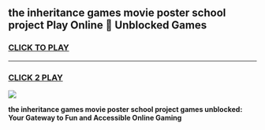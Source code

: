 
## the inheritance games movie poster school project Play Online 👋 Unblocked Games
<h3>
<a href="https://news.freeplayer.one?title=the_inheritance_games_movie_poster_school_project&ref=17GH">CLICK TO PLAY</a></h3>
<hr>

<h3>
<a href="https://news.freeplayer.one?title=the_inheritance_games_movie_poster_school_project&ref=17GH">CLICK 2 PLAY</a>
  
</h3>

<a href="https://news.freeplayer.one?title=the_inheritance_games_movie_poster_school_project&ref=17GH/"><img src="https://clearcache.store/games.png"></a>


**the inheritance games movie poster school project games unblocked: Your Gateway to Fun and Accessible Online Gaming**
